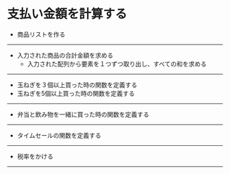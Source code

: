 # 支払い金額を計算する

* 商品リストを作る

---


* 入力された商品の合計金額を求める
  * 入力された配列から要素を１つずつ取り出し、すべての和を求める

---


* 玉ねぎを３個以上買った時の関数を定義する
* 玉ねぎを5個以上買った時の関数を定義する

---


* 弁当と飲み物を一緒に買った時の関数を定義する

---

* タイムセールの関数を定義する

---

* 税率をかける

---

